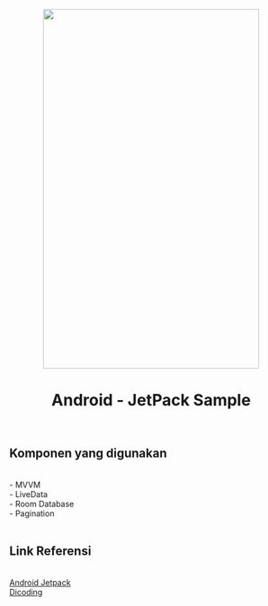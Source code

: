 <p align="center">
<img src="https://github.com/amary21/JetMovieTvCatalogue/blob/master/app/src/main/res/drawable/screenshot.gif" width=384 height=640 alt="" title="screenshot"/>
<br><h1 align="center">Android - JetPack Sample</h1></br>
</p>

<h2>Komponen yang digunakan</h2></br>
  - MVVM</br>
  - LiveData</br>
  - Room Database</br>
  - Pagination</br></br>
  
 <h2>Link Referensi</h2></br>
 <a href="https://developer.android.com/jetpack">Android Jetpack</a></br>
 <a href="https://www.dicoding.com/academies/129">Dicoding</a>
  
